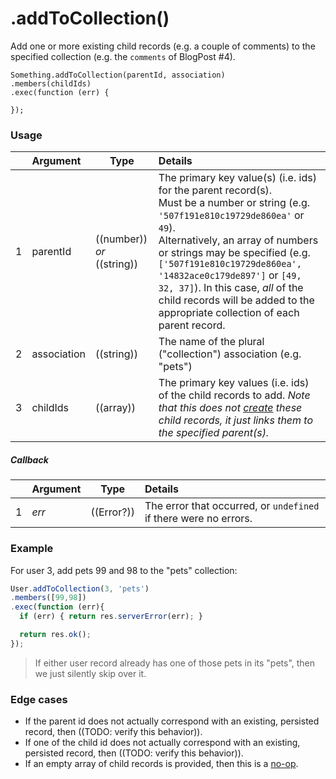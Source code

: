 # .addToCollection()

Add one or more existing child records (e.g. a couple of comments) to the specified collection (e.g. the `comments` of BlogPost #4).

```usage
Something.addToCollection(parentId, association)
.members(childIds)
.exec(function (err) {

});
```

### Usage

|   |     Argument        | Type                                         | Details                            |
|---|:--------------------|----------------------------------------------|:-----------------------------------|
| 1 |  parentId           | ((number)) _or_ ((string))                   | The primary key value(s) (i.e. ids) for the parent record(s). <br/>Must be a number or string (e.g. `'507f191e810c19729de860ea'` or `49`).  <br/>Alternatively, an array of numbers or strings may be specified (e.g. `['507f191e810c19729de860ea', '14832ace0c179de897']` or `[49, 32, 37]`).  In this case, _all_ of the child records will be added to the appropriate collection of each parent record.
| 2 |  association        | ((string))                                   | The name of the plural ("collection") association (e.g. "pets")
| 3 |  childIds           | ((array))                                    | The primary key values (i.e. ids) of the child records to add. _Note that this does not [create](http://sailsjs.com/documentation/reference/waterline-orm/models/create) these child records, it just links them to the specified parent(s)._


##### Callback

|   |     Argument        | Type                | Details |
|---|:--------------------|---------------------|:---------------------------------------------------------------------------------|
| 1 |    _err_            | ((Error?))          | The error that occurred, or `undefined` if there were no errors.


### Example

For user 3, add pets 99 and 98 to the "pets" collection:

```javascript
User.addToCollection(3, 'pets')
.members([99,98])
.exec(function (err){
  if (err) { return res.serverError(err); }

  return res.ok();
});
```

> If either user record already has one of those pets in its "pets", then we just silently skip over it.


### Edge cases

+ If the parent id does not actually correspond with an existing, persisted record, then ((TODO: verify this behavior)).
+ If one of the child id does not actually correspond with an existing, persisted record, then ((TODO: verify this behavior)).
+ If an empty array of child records is provided, then this is a [no-op](https://en.wikipedia.org/wiki/NOP#Code).



<docmeta name="displayName" value=".addToCollection()">
<docmeta name="pageType" value="method">
